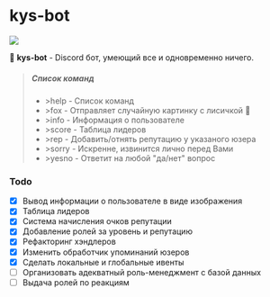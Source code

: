 # kys-bot

![]('./assets/cerber.png')

🤖 **kys-bot** - Discord бот, умеющий все и одновременно ничего. 

> ##### Список команд
> - \>help - Список команд
> - \>fox - Отправляет случайную картинку с лисичкой 🦊 
> - \>info - Информация о пользователе
> - \>score - Таблица лидеров
> - \>rep - Добавить/отнять репутацию у указаного юзера
> - \>sorry - Искренне, извинится лично перед Вами 
> - \>yesno - Ответит на любой "да/нет" вопрос
     
### Todo
- [x] Вывод информации о пользователе в виде изображения
- [x] Таблица лидеров 
- [x] Система начисления очков репутации
- [x] Добавление ролей за уровень и репутацию
- [x] Рефакторинг хэндлеров
- [x] Изменить обработчик упоминаний юзеров
- [x] Сделать локальные и глобальные ивенты
- [ ] Организовать адекватный роль-менеджмент с базой данных
- [ ] Выдача ролей по реакциям